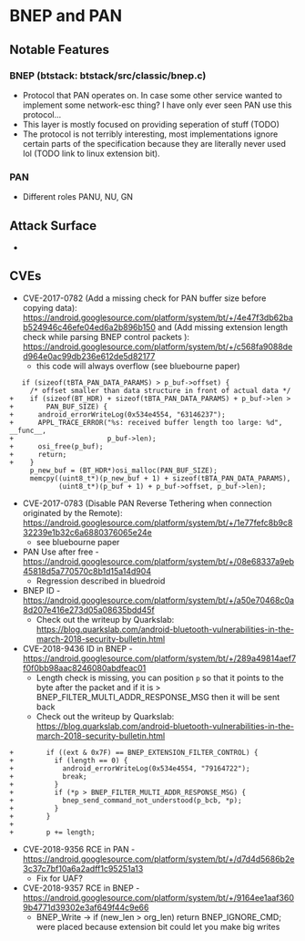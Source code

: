 # BNEP and PAN

## Notable Features
### BNEP (btstack: btstack/src/classic/bnep.c)
* Protocol that PAN operates on. In case some other service wanted to implement some network-esc thing? I have only ever seen PAN use this protocol...
* This layer is mostly focused on providing seperation of stuff (TODO)
* The protocol is not terribly interesting, most implementations ignore certain parts of the specification because they are literally never used lol (TODO link to linux extension bit).

### PAN
* Different roles PANU, NU, GN

## Attack Surface
*

## CVEs
* CVE-2017-0782	(Add a missing check for PAN buffer size before copying data): https://android.googlesource.com/platform/system/bt/+/4e47f3db62bab524946c46efe04ed6a2b896b150 and (Add missing extension length check while parsing BNEP control packets
): https://android.googlesource.com/platform/system/bt/+/c568fa9088ded964e0ac99db236e612de5d82177
	* this code will always overflow (see bluebourne paper)
```
   if (sizeof(tBTA_PAN_DATA_PARAMS) > p_buf->offset) {
     /* offset smaller than data structure in front of actual data */
+    if (sizeof(BT_HDR) + sizeof(tBTA_PAN_DATA_PARAMS) + p_buf->len >
+        PAN_BUF_SIZE) {
+      android_errorWriteLog(0x534e4554, "63146237");
+      APPL_TRACE_ERROR("%s: received buffer length too large: %d", __func__,
+                       p_buf->len);
+      osi_free(p_buf);
+      return;
+    }
     p_new_buf = (BT_HDR*)osi_malloc(PAN_BUF_SIZE);
     memcpy((uint8_t*)(p_new_buf + 1) + sizeof(tBTA_PAN_DATA_PARAMS),
            (uint8_t*)(p_buf + 1) + p_buf->offset, p_buf->len);
```
* CVE-2017-0783	(Disable PAN Reverse Tethering when connection originated by the Remote): https://android.googlesource.com/platform/system/bt/+/1e77fefc8b9c832239e1b32c6a6880376065e24e
	* see bluebourne paper
* PAN Use after free - https://android.googlesource.com/platform/system/bt/+/08e68337a9eb45818d5a770570c8b1d15a14d904
	* Regression described in bluedroid
* BNEP ID - https://android.googlesource.com/platform/system/bt/+/a50e70468c0a8d207e416e273d05a08635bdd45f
	* Check out the writeup by Quarkslab: https://blog.quarkslab.com/android-bluetooth-vulnerabilities-in-the-march-2018-security-bulletin.html
* CVE-2018-9436	ID in BNEP - https://android.googlesource.com/platform/system/bt/+/289a49814aef7f0f0bb98aac8246080abdfeac01
	* Length check is missing, you can position `p` so that it points to the byte after the packet and if it is > BNEP_FILTER_MULTI_ADDR_RESPONSE_MSG then it will be sent back
	* Check out the writeup by Quarkslab: https://blog.quarkslab.com/android-bluetooth-vulnerabilities-in-the-march-2018-security-bulletin.html
```
+        if ((ext & 0x7F) == BNEP_EXTENSION_FILTER_CONTROL) {
+          if (length == 0) {
+            android_errorWriteLog(0x534e4554, "79164722");
+            break;
+          }
+          if (*p > BNEP_FILTER_MULTI_ADDR_RESPONSE_MSG) {
+            bnep_send_command_not_understood(p_bcb, *p);
+          }
+        }
+
+        p += length;
```
* CVE-2018-9356	RCE in PAN - https://android.googlesource.com/platform/system/bt/+/d7d4d5686b2e3c37c7bf10a6a2adff1c95251a13
	* Fix for UAF?
* CVE-2018-9357 RCE in BNEP - https://android.googlesource.com/platform/system/bt/+/9164ee1aaf3609b4771d39302e3af649f44c9e66
	* BNEP_Write -> if (new_len > org_len) return BNEP_IGNORE_CMD; were placed because extension bit could let you make big writes
